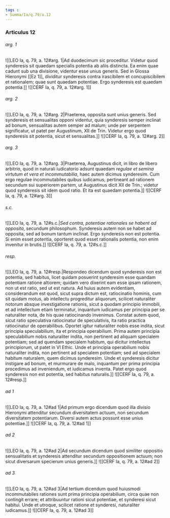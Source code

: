 ```yaml
---
tags : 
- Summa/Ia/q.79/a.12
---
```


### Articulus 12

###### arg. 1
![[LEO Ia, q. 79, a. 12#arg. 1|Ad duodecimum sic proceditur. Videtur quod synderesis sit quaedam specialis potentia ab aliis distincta. Ea enim quae cadunt sub una divisione, videntur esse unius generis. Sed in Glossa Hieronymi [[Ez 1]], dividitur synderesis contra irascibilem et concupiscibilem et rationalem; quae sunt quaedam potentiae. Ergo synderesis est quaedam potentia.]]
![[CERF Ia, q. 79, a. 12#arg. 1]]

###### arg. 2
![[LEO Ia, q. 79, a. 12#arg. 2|Praeterea, opposita sunt unius generis. Sed synderesis et sensualitas opponi videntur, quia synderesis semper inclinat ad bonum, sensualitas autem semper ad malum; unde per serpentem significatur, ut patet per Augustinum, XII de Trin. Videtur ergo quod synderesis sit potentia, sicut et sensualitas.]]
![[CERF Ia, q. 79, a. 12#arg. 2]]

###### arg. 3
![[LEO Ia, q. 79, a. 12#arg. 3|Praeterea, Augustinus dicit, in libro de libero arbitrio, quod in naturali iudicatorio adsunt quaedam *regulae et semina virtutum et vera et incommutabilia*, haec autem dicimus synderesim. Cum ergo regulae incommutabiles quibus iudicamus, pertineant ad rationem secundum sui superiorem partem, ut Augustinus dicit XII de Trin.; videtur quod synderesis sit idem quod ratio. Et ita est quaedam potentia.]]
![[CERF Ia, q. 79, a. 12#arg. 3]]

###### s.c.
![[LEO Ia, q. 79, a. 12#s.c.|*Sed contra, potentiae rationales se habent ad opposita*, secundum philosophum. Synderesis autem non se habet ad opposita, sed ad bonum tantum inclinat. Ergo synderesis non est potentia. Si enim esset potentia, oporteret quod esset rationalis potentia, non enim invenitur in brutis.]]
![[CERF Ia, q. 79, a. 12#s.c.]]

###### resp.
![[LEO Ia, q. 79, a. 12#resp.|Respondeo dicendum quod synderesis non est potentia, sed habitus, licet quidam posuerint synderesim esse quandam potentiam ratione altiorem; quidam vero dixerint eam esse ipsam rationem, non ut est ratio, sed ut est natura. Ad huius autem evidentiam, considerandum est quod, sicut supra dictum est, ratiocinatio hominis, cum sit quidam motus, ab intellectu progreditur aliquorum, scilicet naturaliter notorum absque investigatione rationis, sicut a quodam principio immobili, et ad intellectum etiam terminatur, inquantum iudicamus per principia per se naturaliter nota, de his quae ratiocinando invenimus. Constat autem quod, sicut ratio speculativa ratiocinatur de speculativis, ita ratio practica ratiocinatur de operabilibus. Oportet igitur naturaliter nobis esse indita, sicut principia speculabilium, ita et principia operabilium. Prima autem principia speculabilium nobis naturaliter indita, non pertinent ad aliquam specialem potentiam; sed ad quendam specialem habitum, qui dicitur intellectus principiorum, ut patet in VI Ethic. Unde et principia operabilium nobis naturaliter indita, non pertinent ad specialem potentiam; sed ad specialem habitum naturalem, quem dicimus synderesim. Unde et synderesis dicitur instigare ad bonum, et murmurare de malo, inquantum per prima principia procedimus ad inveniendum, et iudicamus inventa. Patet ergo quod synderesis non est potentia, sed habitus naturalis.]]
![[CERF Ia, q. 79, a. 12#resp.]]

###### ad 1
![[LEO Ia, q. 79, a. 12#ad 1|Ad primum ergo dicendum quod illa divisio Hieronymi attenditur secundum diversitatem actuum, non secundum diversitatem potentiarum. Diversi autem actus possunt esse unius potentiae.]]
![[CERF Ia, q. 79, a. 12#ad 1]]

###### ad 2
![[LEO Ia, q. 79, a. 12#ad 2|Ad secundum dicendum quod similiter oppositio sensualitatis et synderesis attenditur secundum oppositionem actuum; non sicut diversarum specierum unius generis.]]
![[CERF Ia, q. 79, a. 12#ad 2]]

###### ad 3
![[LEO Ia, q. 79, a. 12#ad 3|Ad tertium dicendum quod huiusmodi incommutabiles rationes sunt prima principia operabilium, circa quae non contingit errare; et attribuuntur rationi sicut potentiae, et synderesi sicut habitui. Unde et utroque, scilicet ratione et synderesi, naturaliter iudicamus.]]
![[CERF Ia, q. 79, a. 12#ad 3]]

